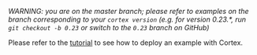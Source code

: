 _WARNING: you are on the master branch; please refer to examples on the branch corresponding to your `cortex version` (e.g. for version 0.23.*, run `git checkout -b 0.23` or switch to the `0.23` branch on GitHub)_

Please refer to the [tutorial](https://docs.cortex.dev/text-generator) to see how to deploy an example with Cortex.
